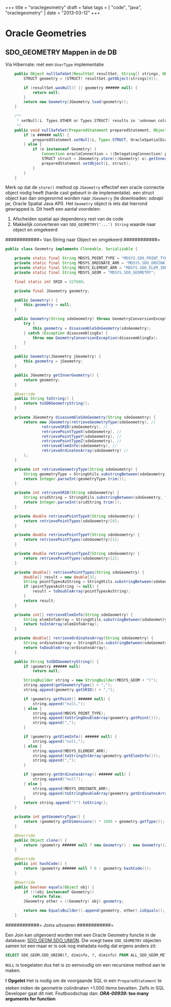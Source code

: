 +++
title = "oraclegeometry"
draft = false
tags = [
    "code",
    "java",
    "oraclegeometry"
]
date = "2013-03-12"
+++
# Oracle Geometries 

## SDO_GEOMETRY Mappen in de DB 

Via Hibernate: met een `UserType` implementatie

```java
    public Object nullSafeGet(ResultSet resultSet, String[] strings, Object o) throws HibernateException, SQLException {
        STRUCT geometry = (STRUCT) resultSet.getObject(strings[0]);

        if (resultSet.wasNull() || geometry ###### null) {
            return null;
        }
        return new Geometry(JGeometry.load(geometry));
    }

    /**
     * setNull(i, Types.OTHER or Types.STRUCT) results in "unknown column type" exceptions!
     */
    public void nullSafeSet(PreparedStatement preparedStatement, Object o, int i) throws HibernateException, SQLException {
        if (o ###### null) {
            preparedStatement.setNull(i, Types.STRUCT, OracleSpatialDialect.MSYS + "." + OracleSpatialDialect.SDO_GEOM_TYPE_COLUMN);
        } else {
            if (o instanceof Geometry) {
                Connection oracleConnection = ((DelegatingConnection) preparedStatement.getConnection()).getInnermostDelegate();
                STRUCT struct = JGeometry.store(((Geometry) o).getInnerGeometry(), oracleConnection);
                preparedStatement.setObject(i, struct);
            }
        }
    }
```

Merk op dat de `store()` method op `JGeometry` effectief een oracle connectie object nodig heeft (harde cast gebeurt in de implementatie). een struct object kan dan omgevormd worden naar `JGeometry` (te downloaden: *sdoapi* jar, Oracle Spatial Java API). Het `Geometry` object is iets dat hierrond gewrapped is. Dit heeft een aantal voordelen:

  1. Afscheiden spatial api dependency rest van de code
  2. Makkelijk converteren van `SDO_GEOMETRY('...') String` waarde naar object en omgekeerd

############= Van String naar Object en omgekeerd ############=

```java
public class Geometry implements Cloneable, Serializable {

	private static final String MDSYS_POINT_TYPE = "MDSYS.SDO_POINT_TYPE";
	private static final String MDSYS_ORDINATE_ARR = "MDSYS.SDO_ORDINATE_ARRAY";
	private static final String MDSYS_ELEMENT_ARR = "MDSYS.SDO_ELEM_INFO_ARRAY";
	private static final String MDSYS_GEOM = "MDSYS.SDO_GEOMETRY";

	final static int SRID = 327680;

	private final JGeometry geometry;

	public Geometry() {
		this.geometry = null;
	}

	public Geometry(String sdoGeometry) throws GeometryConversionException {
		try {
			this.geometry = disassembleSdoGeometry(sdoGeometry);
		} catch (Exception disassemblingEx) {
			throw new GeometryConversionException(disassemblingEx);
		}
	}

	public Geometry(JGeometry jGeometry) {
		this.geometry = jGeometry;
	}

	public JGeometry getInnerGeometry() {
		return geometry;
	}

	@Override
	public String toString() {
		return toSDOGeometryString();
	}

	private JGeometry disassembleSdoGeometry(String sdoGeometry) {
		return new JGeometry(retrieveGeometryType(sdoGeometry), //
				retrieveSRID(sdoGeometry), //
				retrievePointTypeX(sdoGeometry), //
				retrievePointTypeY(sdoGeometry), //
				retrievePointTypeZ(sdoGeometry), //
				retrieveElemInfo(sdoGeometry), //
				retrieveOrdinatesArray(sdoGeometry) //
		);
	}

	private int retrieveGeometryType(String sdoGeometry) {
		String geometryType = StringUtils.substringBetween(sdoGeometry, "(", ",");
		return Integer.parseInt(geometryType.trim());
	}

	private int retrieveSRID(String sdoGeometry) {
		String sridString = StringUtils.substringBetween(sdoGeometry, ",", ",");
		return Integer.parseInt(sridString.trim());
	}

	private double retrievePointTypeX(String sdoGeometry) {
		return retrievePointTypes(sdoGeometry)[0];
	}

	private double retrievePointTypeY(String sdoGeometry) {
		return retrievePointTypes(sdoGeometry)[1];
	}

	private double retrievePointTypeZ(String sdoGeometry) {
		return retrievePointTypes(sdoGeometry)[2];
	}

	private double[] retrievePointTypes(String sdoGeometry) {
		double[] result = new double[3];
		String pointTypesAsString = StringUtils.substringBetween(sdoGeometry, MDSYS_POINT_TYPE + "(", ")");
		if (pointTypesAsString != null) {
			result = toDoubleArray(pointTypesAsString);
		}
		return result;
	}

	private int[] retrieveElemInfo(String sdoGeometry) {
		String elemInfoArray = StringUtils.substringBetween(sdoGeometry, MDSYS_ELEMENT_ARR + "(", ")");
		return toIntArray(elemInfoArray);
	}

	private double[] retrieveOrdinatesArray(String sdoGeometry) {
		String ordinatesArray = StringUtils.substringBetween(sdoGeometry, MDSYS_ORDINATE_ARR + "(", ")");
		return toDoubleArray(ordinatesArray);
	}

	public String toSDOGeometryString() {
		if (geometry ###### null)
			return null;

		StringBuilder string = new StringBuilder(MDSYS_GEOM + "(");
		string.append(getGeometryType() + ",");
		string.append(geometry.getSRID() + ",");

		if (geometry.getPoint() ###### null) {
			string.append("null,");
		} else {
			string.append(MDSYS_POINT_TYPE);
			string.append(toStringDoubleArray(geometry.getPoint()));
			string.append(",");
		}

		if (geometry.getElemInfo() ###### null) {
			string.append("null,");
		} else {
			string.append(MDSYS_ELEMENT_ARR);
			string.append(toStringIntArray(geometry.getElemInfo()));
			string.append(",");
		}

		if (geometry.getOrdinatesArray() ###### null) {
			string.append("null");
		} else {
			string.append(MDSYS_ORDINATE_ARR);
			string.append(toStringDoubleArray(geometry.getOrdinatesArray()));
		}
		return string.append(")").toString();
	}

	private int getGeometryType() {
		return (geometry.getDimensions() * 1000 + geometry.getType());
	}

	@Override
	public Object clone() {
		return (geometry ###### null ? new Geometry() : new Geometry((JGeometry) geometry.clone()));
	}

	@Override
	public int hashCode() {
		return (geometry ###### null ? 0 : geometry.hashCode());
	}

	@Override
	public boolean equals(Object obj) {
		if (!(obj instanceof Geometry))
			return false;
		JGeometry other = ((Geometry) obj).geometry;

		return new EqualsBuilder().append(geometry, other).isEquals();
	}
```

############= Joins uitvoeren ############=

Een Join kan uitgevoerd worden met een Oracle Geometry functie in de database: [SDO_GEOM.SDO_UNION](http://download.oracle.com/docs/html/A85337_01/sdo_objg.htm#857626). Die voegt twee `SDO_GEOMETRY` objecten samen tot een maar er is ook nog metadata nodig dat ergens anders zit:

```sql
SELECT SDO_GEOM.SDO_UNION(?, diminfo, ?, diminfo) FROM ALL_SDO_GEOM_METADATA WHERE owner ###### ? and table_name  ?
```

`NULL` is toegelaten dus het is zo eenvoudig om een recursieve method aan te maken.

:exclamation: **Opgelet** Het is nodig om de voorgaande SQL in een `PreparedStatement` te steken indien de geometrie coördinaten +1.000 items bevatten. Zelfs in SQL Developer gaat dit niet. Foutboodschap dan: __*ORA-00939*: too many arguments for function__